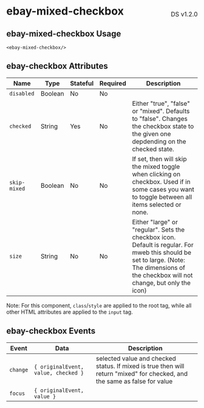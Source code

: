 <h1 style="display: flex; justify-content: space-between; align-items: center;">
    <span>
        ebay-mixed-checkbox
    </span>
    <span style="font-weight: normal; font-size: medium; margin-bottom: -15px;">
        DS v1.2.0
    </span>
</h1>

## ebay-mixed-checkbox Usage

```marko
<ebay-mixed-checkbox/>
```

## ebay-checkbox Attributes

Name | Type | Stateful | Required | Description
--- | --- | --- | --- | ---
`disabled` | Boolean | No | No |
`checked` | String | Yes | No | Either "true", "false" or "mixed". Defaults to "false". Changes the checkbox state to the given one depdending on the checked state.
`skip-mixed` | Boolean | No | No | If set, then will skip the mixed toggle when clicking on checkbox. Used if in some cases you want to toggle between all items selected or none.
`size` | String | No | No | Either "large" or "regular". Sets the checkbox icon. Default is regular. For mweb this should be set to large. (Note: The dimensions of the checkbox will not change, but only the icon)

Note: For this component, `class`/`style` are applied to the root tag, while all other HTML attributes are applied to the `input` tag.

## ebay-checkbox Events

Event | Data | Description
--- | --- | --
`change` | `{ originalEvent, value, checked }` | selected value and checked status. If mixed is true then will return "mixed" for checked, and the same as false for value
`focus` | `{ originalEvent, value }` |
